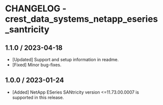 # CHANGELOG - crest_data_systems_netapp_eseries_santricity

## 1.1.0 / 2023-04-18

- [Updated] Support and setup information in readme.
- [Fixed] Minor bug-fixes.

## 1.0.0 / 2023-01-24

- [Added] NetApp ESeries SANtricity version <=11.73.00.0007 is supported in this release.
